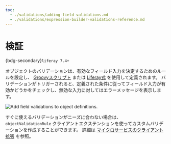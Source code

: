 ```yaml
---
toc:
  - ./validations/adding-field-validations.md
  - ./validations/expression-builder-validations-reference.md
---
```

# 検証

{bdg-secondary}`liferay 7.4+`

オブジェクトのバリデーションは、有効なフィールド入力を決定するためのルールを設定し、 [Groovyスクリプト](./validations/adding-field-validations.md#using-groovy-validations) または [Liferay式](./validations/adding-field-validations.md#using-expression-builder-validations) を使用して定義されます。 バリデーションがトリガーされると、定義された条件に従ってフィールド入力が有効かどうかをチェックし、無効な入力に対してはエラーメッセージを表示します。

![Add field validations to object definitions.](./validations/images/01.png)

すぐに使えるバリデーションがニーズに合わない場合は、`objectValidationRule` クライアントエクステンションを使ってカスタムバリデーションを作成することができます。 詳細は [マイクロサービスのクライアント拡張](../../client-extensions/microservice-client-extensions.md) を参照。

